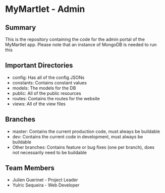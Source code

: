 MyMartlet - Admin
======

Summary 
------
This is the repository containing the code for the admin portal of the MyMartlet app. Please note that an instance of
MongoDB is needed to run this

Important Directories
------
* config: Has all of the config JSONs
* constants: Contains constant values
* models: The models for the DB
* public: All of the public resources
* routes: Contains the routes for the website 
* views: All of the view files

Branches 
------
* master: Contains the current production code, must always be buildable
* dev: Contains the current code in development, must always be buildable
* Other branches: Contains feature or bug fixes (one per branch), does not necessarily need to be buildable

Team Members
------
* Julien Guerinet - Project Leader
* Yulric Sequeira - Web Developer
